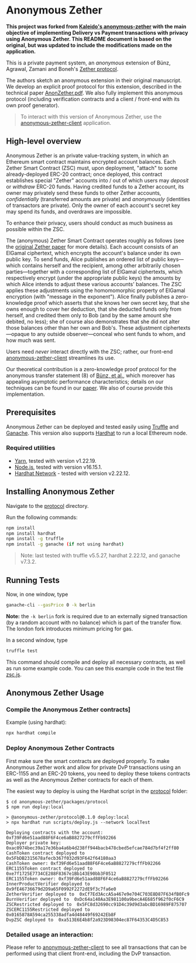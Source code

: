 # Anonymous Zether

**This project was forked from [Kaleido's anonymous-zether](http://github.com/kaleido/anonymous-zether) with the main objective of implementing Delivery vs Payment transactions with privacy using Anonymous Zether. This README document is based on the original, but was updated to include the modifications made on the application.**

This is a private payment system, an _anonymous_ extension of Bünz, Agrawal, Zamani and Boneh's [Zether protocol](https://eprint.iacr.org/2019/191.pdf).

The authors sketch an anonymous extension in their original manuscript. We develop an explicit proof protocol for this extension, described in the technical paper [AnonZether.pdf](docs/AnonZether.pdf). We also fully implement this anonymous protocol (including verification contracts and a client / front-end with its own proof generator). 
> To interact with this version of Anonymous Zether, use the [anonymous-zether-client](https://github.com/dalmendra/anonymous-zether-client) application.

## High-level overview

Anonymous Zether is an private value-tracking system, in which an Ethereum smart contract maintains encrypted account balances. Each Zether Smart Contract (ZSC) must, upon deployment, "attach" to some already-deployed ERC-20 contract; once deployed, this contract establishes special "Zether" accounts into / out of which users may _deposit_ or _withdraw_ ERC-20 funds. Having credited funds to a Zether account, its owner may privately send these funds to other Zether accounts, _confidentially_ (transferred amounts are private) and _anonymously_ (identities of transactors are private). Only the owner of each account's secret key may spend its funds, and overdraws are impossible.

To enhance their privacy, users should conduct as much business as possible within the ZSC.

The (anonymous) Zether Smart Contract operates roughly as follows (see the [original Zether paper](https://eprint.iacr.org/2019/191.pdf) for more details). Each account consists of an ElGamal ciphertext, which encrypts the account's balance under its own public key. To send funds, Alice publishes an ordered list of public keys—which contains herself and the recipient, among other arbitrarily chosen parties—together with a corresponding list of ElGamal ciphertexts, which respectively encrypt (under the appropriate public keys) the amounts by which Alice intends to adjust these various accounts' balances. The ZSC applies these adjustments using the homomomorphic property of ElGamal encryption (with "message in the exponent"). Alice finally publishes a zero-knowledge proof which asserts that she knows her own secret key, that she owns enough to cover her deduction, that she deducted funds only from herself, and credited them only to Bob (and by the same amount she debited, no less); she of course also demonstrates that she did not alter those balances other than her own and Bob's. These adjustment ciphertexts—opaque to any outside observer—conceal who sent funds to whom, and how much was sent.

Users need _never_ interact directly with the ZSC; rather, our front-end [anonymous-zether-client](https://github.com/dalmendra/anonymous-zether-client) streamlines its use.

Our theoretical contribution is a zero-knowledge proof protocol for the anonymous transfer statement (8) of [Bünz, et al.](https://eprint.iacr.org/2019/191.pdf), which moreover has appealing asymptotic performance characteristics; details on our techniques can be found in our [paper](docs/AnonZether.pdf). We also of course provide this implementation.

## Prerequisites

Anonymous Zether can be deployed and tested easily using [Truffle](https://www.trufflesuite.com/truffle) and [Ganache](https://www.trufflesuite.com/ganache). This version also supports [Hardhat](https://github.com/NomicFoundation/hardhat) to run a local Ethereum node.

### Required utilities
* [Yarn](https://yarnpkg.com/en/docs/install#mac-stable), tested with version v1.22.19.
* [Node.js](https://nodejs.org/en/download/), tested with version v16.15.1.
* [Hardhat Network](https://github.com/NomicFoundation/hardhat) - tested with version v2.22.12.

## Installing Anonymous Zether

Navigate to the [protocol](./packages/protocol) directory.

Run the following commands:
```bash
npm install
npm install hardhat
npm install -g truffle
npm install -g ganache (if not using hardhat)
```
>Note: last tested with truffle v5.5.27, hardhat 2.22.12, and ganache v7.3.2.

## Running Tests

Now, in one window, type
```bash
ganache-cli --gasPrice 0 -k berlin
```
**Note:** the `-k berlin` fork is required due to an externally signed transaction (by a random account with no balance) which is part of the transfer flow. The london fork introduces minimum pricing for gas. 

In a second window, type
```bash
truffle test
```
This command should compile and deploy all necessary contracts, as well as run some example code. You can see this example code in the test file [zsc.js](./packages/protocol/test/zsc.js).

## Anonymous Zether Usage

### Compile the Anonymous Zether contracts]

Example (using hardhat):

```bash
npx hardhat compile
```

### Deploy Anonymous Zether Contracts

First make sure the smart contracts are deployed properly. To make Anonymous Zether work and allow for private DvP transactions using an ERC-1155 and an ERC-20 tokens, you need to deploy these tokens contracts as well as the Anonymous Zether contracts for each of them.

The easiest way to deploy is using the Hardhat script in the [protocol](`./packages/protocol`) folder:

```console
$ cd anonymous-zether/packages/protocol
$ npm run deploy:local

> @anonymous-zether/protocol@0.1.0 deploy:local
> npx hardhat run scripts/deploy.js --network localTest

Deploying contracts with the account: 0xf39Fd6e51aad88F6F4ce6aB8827279cffFb92266
Deployer private key: 0xac0974bec39a17e36ba4a6b4d238ff944bacb478cbed5efcae784d7bf4f2ff80
CashToken contract deployed to  0x5FbDB2315678afecb367f032d93F642f64180aa3
CashToken owner: 0xf39Fd6e51aad88F6F4ce6aB8827279cffFb92266
ERC1155Token contract deployed to  0xe7f1725E7734CE288F8367e1Bb143E90bb3F0512
ERC1155Token owner: 0xf39Fd6e51aad88F6F4ce6aB8827279cffFb92266
InnerProductVerifier deployed to  0x9fE46736679d2D9a65F0992F2272dE9f3c7fa6e0
ZetherVerifier deployed to  0xCf7Ed3AccA5a467e9e704C703E8D87F634fB0Fc9
BurnVerifier deployed to  0xDc64a140Aa3E981100a9becA4E685f962f0cF6C9
ZSCRestricted deployed to  0x5FC8d32690cc91D4c39d9d3abcBD16989F875707
ZSCERC1155Restricted deployed to  0x0165878A594ca255338adfa4d48449f69242Eb8F
DvpZSC deployed to  0xa513E6E4b8f2a923D98304ec87F64353C4D5C853
```

### Detailed usage an interaction:
Please refer to [anonymous-zether-client](https://github.com/dalmendra/anonymous-zether-client) to see all transactions that can be performed using that client front-end, including the DvP transaction.
